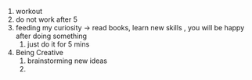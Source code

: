 1. workout 
2. do not work after 5 
3. feeding my curiosity -> read books, learn new skills , you will be happy after doing something 
	1. just do it for 5 mins 
4. Being Creative 
	1. brainstorming new ideas 
	2. 